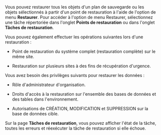 Vous pouvez restaurer tous les objets d'un plan de sauvegarde ou les objets sélectionnés à partir d'un point de restauration à l'aide de l'option de menu **Restaurer**. Pour accéder à l'option de menu Restaurer, sélectionnez une tâche répertoriée dans l'onglet **Points de restauration** ou dans l'onglet **Tâches de restauration**.

Vous pouvez également effectuer les opérations suivantes lors d'une restauration :

-   Point de restauration du système complet (restauration complète) sur le même site.


-   Restauration sur plusieurs sites à des fins de récupération d'urgence.


Vous avez besoin des privilèges suivants pour restaurer les données :

-   Rôle d'administrateur d'organisation.


-   Droits d'accès à la restauration sur l'ensemble des bases de données et des tables dans l'environnement.


-   Autorisations de CRÉATION, MODIFICATION et SUPPRESSION sur la base de données cible.


Sur la page **Tâches de restauration**, vous pouvez afficher l'état de la tâche, toutes les erreurs et réexécuter la tâche de restauration si elle échoue.

